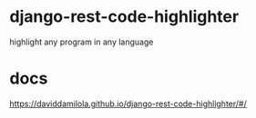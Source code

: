 # django-rest-code-highlighter
highlight any program in any language 

# docs
https://daviddamilola.github.io/django-rest-code-highlighter/#/
